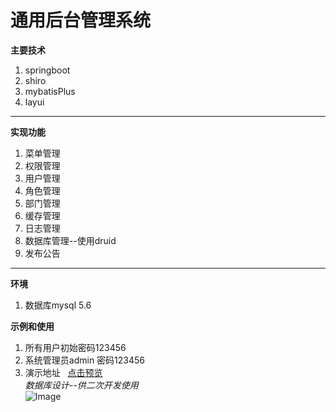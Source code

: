 # 通用后台管理系统  
**主要技术**   
  
  
1. springboot  
2. shiro  
3. mybatisPlus  
4. layui  
---
**实现功能**  
  
  
1. 菜单管理  
2. 权限管理  
3. 用户管理   
4. 角色管理   
5. 部门管理    
6. 缓存管理  
7. 日志管理  
8. 数据库管理--使用druid  
9. 发布公告    
---
**环境**    
   
1. 数据库mysql 5.6    
     
**示例和使用**
1. 所有用户初始密码123456    
2. 系统管理员admin 密码123456  
3. 演示地址&nbsp;&nbsp;&nbsp;[点击预览](http://moyu.imoonfish.com:8887)  
*数据库设计--供二次开发使用*  
![Image](https://github.com/yorkmass/yorkmassAdminMs/blob/master/%E6%95%B0%E6%8D%AE%E5%BA%93%E8%AE%BE%E8%AE%A1.png)  


